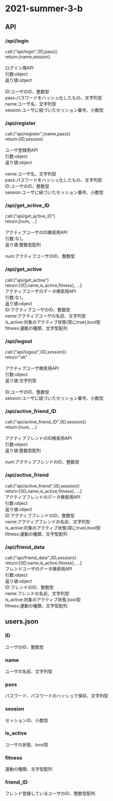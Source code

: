 # 2021-summer-3-b

## API
### /api/login
<p>
call:("api/login",{ID,pass})<br>
return:{name,session}<br>
<br>
ログイン用API<br>
引数:object<br>
返り値:object<br><br>
ID:ユーザのID、整数型<br>
pass:パスワードをハッシュ化したもの、文字列型<br>
name:ユーザ名、文字列型<br>
session:ユーザに紐づいたセッション番号、小数型<br>
</p>

### /api/register
<p>
call:("api/register",{name,pass})<br>
return:{ID,session}<br>
<br>
ユーザ登録用API<br>
引数:object<br>
返り値:object<br><br>
name:ユーザ名、文字列型<br>
pass:パスワードをハッシュ化したもの、文字列型<br>
ID:ユーザのID、整数型<br>
session:ユーザに紐づいたセッション番号、小数型<br>
</p>

### /api/get_active_ID
<p>
call:("api/get_active_ID")<br>
return:[num, ...]<br>
<br>
アクティブユーザのID検索用API<br>
引数:なし<br>
返り値:整数型配列<br><br>
num:アクティブユーザのID、整数型<br>
</p>

### /api/get_active
<p>
call:("api/get_active")<br>
return:[{ID,name,is_active,fitness}, ...]
<br>
アクティブユーザのデータ検索用API<br>
引数:なし<br>
返り値:object<br>
ID:アクティブユーザのID、整数型<br>
name:アクティブユーザの名前、文字列型<br>
is_active:対象のアクティブ状態(常にtrue),bool型<br>
fitness:運動の種類、文字型配列<br>
</p>
  
### /api/logout
<p>
call:("api/logout",{ID,session})<br>
return:"ok"<br>
<br>
アクティブユーザ検索用API<br>
引数:object<br>
返り値:文字列型<br><br>
ID:ユーザのID、整数型<br>
session:ユーザに紐づいたセッション番号、小数型<br>
</p>

### /api/active_friend_ID
<p>
call:("api/active_friend_ID",{ID,session})<br>
return:[num, ...]<br>
<br>
アクティブフレンドのID検索用API<br>
引数:object<br>
返り値:整数型配列<br><br>
num:アクティブフレンドのID、整数型<br>
</p>

### /api/active_friend
<p>
call:("api/active_friend",{ID,session})<br>
return:[{ID,name,is_active,fitness}, ...]
<br>
アクティブフレンドのデータ検索用API<br>
引数:object<br>
返り値:object<br>
ID:アクティブフレンドのID、整数型<br>
name:アクティブフレンドの名前、文字列型<br>
is_active:対象のアクティブ状態(常にtrue),bool型<br>
fitness:運動の種類、文字型配列<br>
</p>

### /api/friend_data
<p>
call:("api/friend_data",{ID,session})<br>
return:[{ID,name,is_active,fitness}, ...]
<br>
フレンドユーザのデータ検索用API<br>
引数:object<br>
返り値:object<br>
ID:フレンドのID、整数型<br>
name:フレンドの名前、文字列型<br>
is_active:対象のアクティブ状態,bool型<br>
fitness:運動の種類、文字型配列<br>
</p>

## users.json
### ID
ユーザのID、整数型<br>
### name
ユーザの名前、文字列型<br>
### pass
パスワード、パスワードのハッシュで保存、文字列型<br>
### session
セッションID、小数型<br>
### is_active
ユーザの状態、bool型<br>
### fitness
運動の種類、文字型配列<br>
### friend_ID
フレンド登録しているユーザのID、整数型配列<br>
